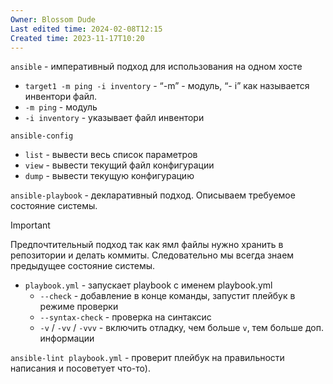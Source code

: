 ```yaml
---
Owner: Blossom Dude
Last edited time: 2024-02-08T12:15
Created time: 2023-11-17T10:20
---
```

`ansible` - императивный подход для использования на одном хосте

- `target1 -m ping -i inventory` - “-m” - модуль, “- i” как называется инвентори файл.
- `-m ping` - модуль
- `-i inventory` - указывает файл инвентори

`ansible-config`
- `list` -  вывести весь список параметров
- `view` - вывести текущий файл конфигурации
- `dump` - вывести текущую конфигурацию

`ansible-playbook` - декларативный подход. Описываем требуемое состояние системы.

> [!important]  
> Предпочтительный подход так как ямл файлы нужно хранить в репозитории и делать коммиты. Следовательно мы всегда знаем предыдущее состояние системы.  

- `playbook.yml` - запускает playbook с именем playbook.yml
    - `--check` - добавление в конце команды, запустит плейбук в режиме проверки
    - `--syntax-check` - проверка на синтаксис
    - `-v` / `-vv` / `-vvv` - включить отладку, чем больше `v`, тем больше доп. информации

`ansible-lint playbook.yml` - проверит плейбук на правильности написания и посоветует что-то).